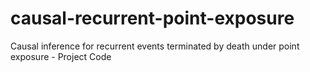 # causal-recurrent-point-exposure
Causal inference for recurrent events terminated by death under point exposure - Project Code
